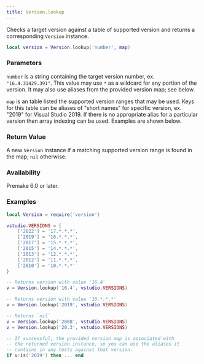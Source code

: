 ```yaml
---
title: Version.lookup
---
```


Checks a target version against a table of supported version and returns a corresponding `Version` instance.

```lua
local version = Version.lookup('number', map)
```

### Parameters

`number` is a string containing the target version number, ex. `"16.4.31429.391"`. This value may use `*` as a wildcard for any portion of the version. It may also use aliases from the provided version map; see below.

`map` is an table listed the supported version ranges that may be used. Keys for this table can be aliases of "short names" for specific version, ex. "2019" for Visual Studio 2019. If there is no appropriate alias for a particular version then array indexing can be used. Examples are shown below.

### Return Value

A new `Version` instance if a matching supported version range is found in the map; `nil` otherwise.

### Availability

Premake 6.0 or later.

### Examples

```lua
local Version = require('version')

vstudio.VERSIONS = {
	['2022'] = '17.*.*.*',
	['2019'] = '16.*.*.*',
	['2017'] = '15.*.*.*',
	['2015'] = '14.*.*.*',
	['2013'] = '12.*.*.*',
	['2012'] = '11.*.*.*',
	['2010'] = '10.*.*.*'
}

-- Returns version with value '16.4'
v = Version.lookup('16.4', vstudio.VERSIONS)

-- Returns version with value '16.*.*.*'
v = Version.lookup('2019', vstudio.VERSIONS)

-- Returns `nil`
v = Version.lookup('2008', vstudio.VERSIONS)
v = Version.lookup('20.3', vstudio.VERSIONS)

-- If successful, the provided version map is associated with
-- the returned version instance, so you can use the aliases it
-- contains in any tests against that version.
if v:is('2019') then ... end
```
